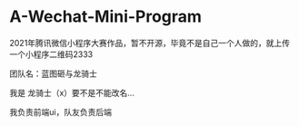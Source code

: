 # A-Wechat-Mini-Program
2021年腾讯微信小程序大赛作品，暂不开源，毕竟不是自己一个人做的，就上传一个小程序二维码2333

团队名：蓝图砸与龙骑士

我是 龙骑士（x）要不是不能改名...

我负责前端ui，队友负责后端
